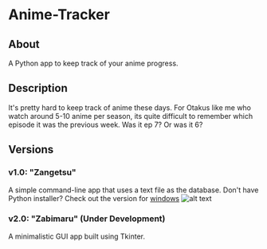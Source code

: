 # Anime-Tracker
## About
A Python app to keep track of your anime progress.
## Description
It's pretty hard to keep track of anime these days. For Otakus like me who watch around 5-10 anime per season, its quite difficult to remember which episode it was the previous week. Was it ep 7? Or was it 6? 

## Versions

### v1.0: "Zangetsu"
A simple command-line app that uses a text file as the database.
Don't have Python installer? Check out the version for [windows](https://github.com/ashwindasr/Anime-Tracker/tree/master/v1.0/windows)
![alt text](https://github.com/ashwindasr/Anime-Tracker/blob/master/assets/images/image.png)

### v2.0: "Zabimaru" (Under Development)
A minimalistic GUI app built using Tkinter.

